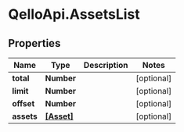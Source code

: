 # QelloApi.AssetsList

## Properties
Name | Type | Description | Notes
------------ | ------------- | ------------- | -------------
**total** | **Number** |  | [optional] 
**limit** | **Number** |  | [optional] 
**offset** | **Number** |  | [optional] 
**assets** | [**[Asset]**](Asset.md) |  | [optional] 


